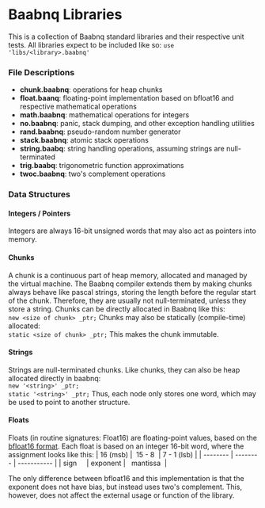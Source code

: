 
# Baabnq Libraries
This is a collection of Baabnq standard libraries and their respective unit tests.
All libraries expect to be included like so: ```use 'libs/<library>.baabnq'```

### File Descriptions
- **chunk.baabnq**: operations for heap chunks
- **float.baanq**: floating-point implementation based on bfloat16 and respective mathematical operations
- **math.baabnq**: mathematical operations for integers
- **no.baabnq**: panic, stack dumping, and other exception handling utilities
- **rand.baabnq**: pseudo-random number generator
- **stack.baabnq**: atomic stack operations
- **string.baabq**: string handling operations, assuming strings are null-terminated
- **trig.baabq**: trigonometric function approximations
- **twoc.baabnq**: two's complement operations

### Data Structures

#### Integers / Pointers
Integers are always 16-bit unsigned words that may also act as pointers into memory.

#### Chunks
A chunk is a continuous part of heap memory, allocated and managed by the virtual machine. The Baabnq compiler extends them by making chunks always behave like pascal strings, storing the length before the regular start of the chunk. Therefore, they are usually not null-terminated, unless they store a string. Chunks can be directly allocated in Baabnq like this:    
```new <size of chunk> _ptr;```
Chunks may also be statically (compile-time) allocated:    
```static <size of chunk> _ptr;```
This makes the chunk immutable.

#### Strings
Strings are null-terminated chunks. Like chunks, they can also be heap allocated directly in baabnq:    
```new '<string>' _ptr;```   
```static '<string>' _ptr;```
Thus, each node only stores one word, which may be used to point to another structure.

#### Floats
Floats (in routine signatures: Float16) are floating-point values, based on the [bfloat16 format](https://en.wikipedia.org/wiki/Bfloat16_floating-point_format). Each float is based on an integer 16-bit word, where the assignment looks like this:
| 16 (msb) |  15 - 8  | 7 - 1 (lsb) |
| -------- | -------- | ----------- |
| sign     | exponent |   mantissa  |

The only difference between bfloat16 and this implementation is that the exponent does not have bias, but instead uses two's complement. 
This, however, does not affect the external usage or function of the library.


